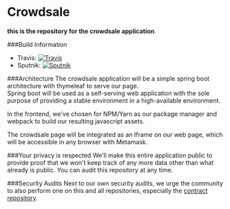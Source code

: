 Crowdsale
===

**this is the repository for the crowdsale application**.

###Build Information

- Travis: [![Travis](https://travis-ci.org/FundRequest/crowdsale.svg?branch=master)](https://travis-ci.org/FundRequest/crowdsale.svg?branch=master)
- Sputnik: [![Sputnik](https://sputnik.ci/conf/badge)](https://sputnik.ci/app#/builds/FundRequest/crowdsale)

###Architecture
The crowdsale application will be a simple spring boot architecture with thymeleaf to serve our page.  
Spring boot will be used as a self-serving web application with the sole purpose of providing a stable environment in a high-available environment.

In the frontend, we've chosen for NPM/Yarn as our package manager and webpack to build our resulting javascript assets.

The crowdsale page will be integrated as an Iframe on our web page, which will be accessible in any browser with Metamask.

###Your privacy is respected
We'll make this entire application public to provide proof that we won't keep track of any more data other than what already is public. You can audit this repository at any time.

###Security Audits
Next to our own security audits, we urge the community to also perform one on this and all repositories, especially the [contract repository](https://github.com/fundrequest/contracts).
